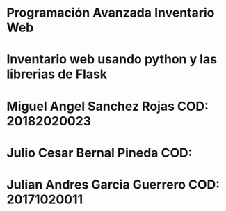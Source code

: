 # Programación Avanzada Inventario Web

# Inventario web usando python y las librerias de Flask

# Miguel Angel Sanchez Rojas    COD: 20182020023

# Julio Cesar Bernal Pineda     COD: 

# Julian Andres Garcia Guerrero COD: 20171020011
